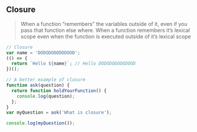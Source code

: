 ## Closure


>When a function “remembers” the variables outside of it, even if you pass that function else where.
>  When a function remembers it’s lexical scope even when the function is executed outside of it’s lexical scope


```js
// Closure
var name = 'DODODODODODOOD';
(() => {
  return `Hello ${name}`; // Hello DODODODODODOOD
})();

// A better example of closure
function ask(question) {
  return function holdYourFunction() {
    console.log(question);
  };
}
var myQuestion = ask('What is closure');

console.log(myQuestion());

```
